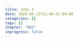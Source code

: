 ```yaml
---
title: John 3
date: 2020-04-12T12:46:31-04:00
categories: []
tags: []
chapter: "003"
inprogress: false
---
```


